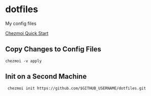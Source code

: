 # dotfiles
My config files

[Chezmoi Quick Start](https://www.chezmoi.io/quick-start/#start-using-chezmoi-on-your-current-machine)

## Copy Changes to Config Files

```
chezmoi -v apply
```

## Init on a Second Machine

```
 chezmoi init https://github.com/$GITHUB_USERNAME/dotfiles.git
```
